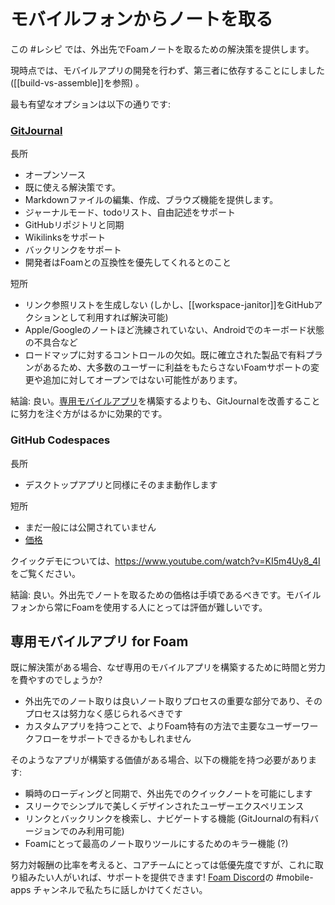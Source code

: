 # モバイルフォンからノートを取る

この #レシピ では、外出先でFoamノートを取るための解決策を提供します。

現時点では、モバイルアプリの開発を行わず、第三者に依存することにしました ([[build-vs-assemble]]を参照) 。

最も有望なオプションは以下の通りです:

### [GitJournal](https://gitjournal.io/)

長所

- オープンソース
- 既に使える解決策です。
- Markdownファイルの編集、作成、ブラウズ機能を提供します。
- ジャーナルモード、todoリスト、自由記述をサポート
- GitHubリポジトリと同期
- Wikilinksをサポート
- バックリンクをサポート
- 開発者はFoamとの互換性を優先してくれるとのこと

短所

- リンク参照リストを生成しない (しかし、[[workspace-janitor]]をGitHubアクションとして利用すれば解決可能)
- Apple/Googleのノートほど洗練されていない、Androidでのキーボード状態の不具合など
- ロードマップに対するコントロールの欠如。既に確立された製品で有料プランがあるため、大多数のユーザーに利益をもたらさないFoamサポートの変更や追加に対してオープンではない可能性があります。

結論: 良い。[専用モバイルアプリ](#専用モバイルアプリ-for-foam)を構築するよりも、GitJournalを改善することに努力を注ぐ方がはるかに効果的です。

### GitHub Codespaces

長所

- デスクトップアプリと同様にそのまま動作します

短所

- まだ一般には公開されていません
- [価格](https://docs.github.com/ja/free-pro-team@latest/github/developing-online-with-codespaces/about-billing-for-codespaces)

クイックデモについては、<https://www.youtube.com/watch?v=KI5m4Uy8_4I>をご覧ください。

結論: 良い。外出先でノートを取るための価格は手頃であるべきです。モバイルフォンから常にFoamを使用する人にとっては評価が難しいです。

## 専用モバイルアプリ for Foam

既に解決策がある場合、なぜ専用のモバイルアプリを構築するために時間と労力を費やすのでしょうか?

- 外出先でのノート取りは良いノート取りプロセスの重要な部分であり、そのプロセスは努力なく感じられるべきです
- カスタムアプリを持つことで、よりFoam特有の方法で主要なユーザーワークフローをサポートできるかもしれません

そのようなアプリが構築する価値がある場合、以下の機能を持つ必要があります:

- 瞬時のローディングと同期で、外出先でのクイックノートを可能にします
- スリークでシンプルで美しくデザインされたユーザーエクスペリエンス
- リンクとバックリンクを検索し、ナビゲートする機能 (GitJournalの有料バージョンでのみ利用可能)
- Foamにとって最高のノート取りツールにするためのキラー機能 (?)

努力対報酬の比率を考えると、コアチームにとっては低優先度ですが、これに取り組みたい人がいれば、サポートを提供できます! [Foam Discord](https://foambubble.github.io/join-discord/w)の #mobile-apps チャンネルで私たちに話しかけてください。



